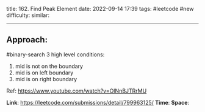 title: 162. Find Peak Element
date: 2022-09-14 17:39
tags: #leetcode #new
difficulty:
similar: 

---
## Approach:
#binary-search 
3 high level conditions:
1. mid is not on the boundary
2. mid is on left boundary
3. mid is on right boundary

Ref: https://www.youtube.com/watch?v=OINnBJTRrMU

**Link**: https://leetcode.com/submissions/detail/799963125/
**Time**:
**Space**: